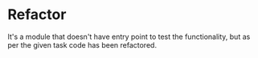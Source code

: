 # Refactor
It's a module that doesn't have entry point to test the functionality, but as per the given task code has been refactored.	
